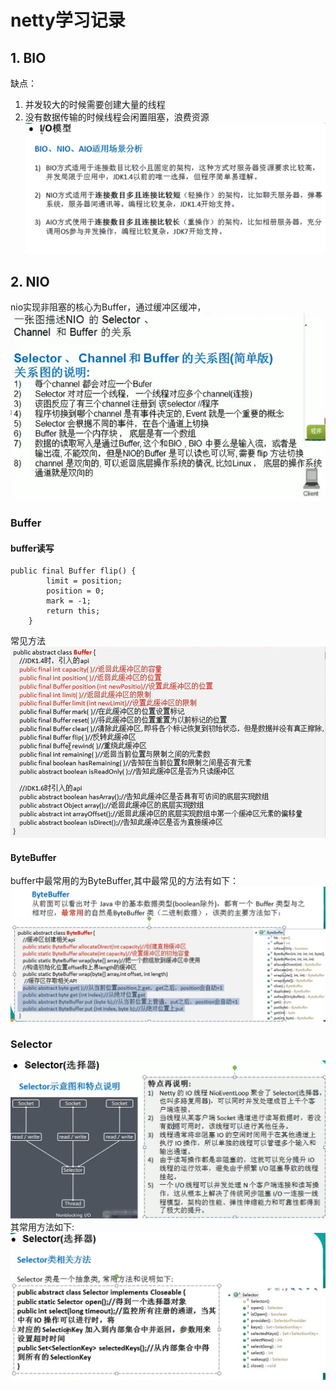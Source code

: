 # netty学习记录

## 1. BIO
缺点：
1. 并发较大的时候需要创建大量的线程
2. 没有数据传输的时候线程会闲置阻塞，浪费资源  
![avatar](src/main/resources/img/compare.png)
## 2. NIO
nio实现非阻塞的核心为Buffer，通过缓冲区缓冲，
![avatar](src/main/resources/img/nio-core.png)


### Buffer
#### buffer读写
```
public final Buffer flip() {
        limit = position;
        position = 0;
        mark = -1;
        return this;
    }
```
常见方法
![avatar](src/main/resources/img/buffer-methods.png)
#### ByteBuffer
buffer中最常用的为ByteBuffer,其中最常见的方法有如下：
![avatar](src/main/resources/img/byte-buffer-methods.png)

### Selector
![avatar](src/main/resources/img/selector.png)
其常用方法如下:
![avatar](src/main/resources/img/selector-methods.png)